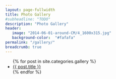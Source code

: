 ```yaml
---
layout: page-fullwidth
title: Photo Gallery
#subheadline: "TODO"
description: "Photo Gallery"
header:
   image: "2014-06-01-around-CM/4_1600x315.jpg"
   background-color:  "#fafafa"
permalink: "/gallery/"
breadcrumb: true
---
```


<ul>
    {% for post in site.categories.gallery %}
    <li><a href="{{ site.url }}{{ post.url }}">{{ post.title }}</a></li>
    {% endfor %}
</ul>
